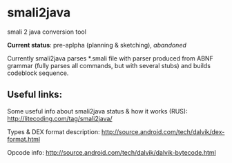# smali2java

smali 2 java conversion tool

**Current status**: pre-aplpha (planning & sketching), *abandoned*

Currently smali2java parses *.smali file with parser produced from ABNF grammar 
(fully parses all commands, but with several stubs) and builds codeblock sequence.

## Useful links:
Some useful info about smali2java status & how it works (RUS): http://litecoding.com/tag/smali2java/

Types & DEX format description: http://source.android.com/tech/dalvik/dex-format.html

Opcode info: http://source.android.com/tech/dalvik/dalvik-bytecode.html
